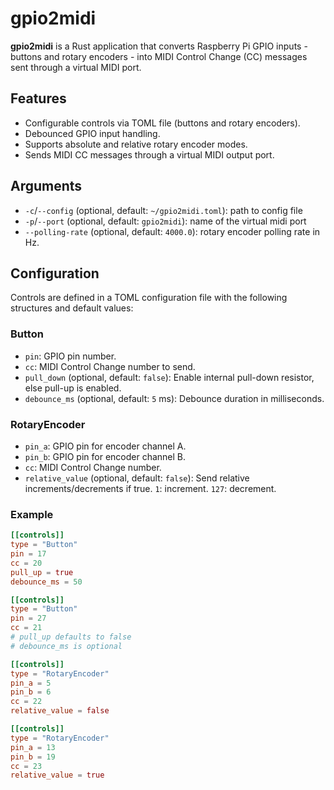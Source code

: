 # gpio2midi

**gpio2midi** is a Rust application that converts Raspberry Pi GPIO inputs - buttons and rotary encoders - into MIDI Control Change (CC) messages sent through a virtual MIDI port.


## Features

- Configurable controls via TOML file (buttons and rotary encoders).
- Debounced GPIO input handling.
- Supports absolute and relative rotary encoder modes.
- Sends MIDI CC messages through a virtual MIDI output port.


## Arguments
- `-c`/`--config` (optional, default: `~/gpio2midi.toml`): path to config file
- `-p`/`--port` (optional, default: `gpio2midi`): name of the virtual midi port 
- `--polling-rate` (optional, default: `4000.0`): rotary encoder polling rate in Hz.

## Configuration

Controls are defined in a TOML configuration file with the following structures and default values:

### Button

- `pin`: GPIO pin number.
- `cc`: MIDI Control Change number to send.
- `pull_down` (optional, default: `false`): Enable internal pull-down resistor, else pull-up is enabled.
- `debounce_ms` (optional, default: `5` ms): Debounce duration in milliseconds.

### RotaryEncoder

- `pin_a`: GPIO pin for encoder channel A.
- `pin_b`: GPIO pin for encoder channel B.
- `cc`: MIDI Control Change number.
- `relative_value` (optional, default: `false`): Send relative increments/decrements if true. `1`: increment. `127`: decrement.

### Example
```toml
[[controls]]
type = "Button"
pin = 17
cc = 20
pull_up = true
debounce_ms = 50

[[controls]]
type = "Button"
pin = 27
cc = 21
# pull_up defaults to false
# debounce_ms is optional

[[controls]]
type = "RotaryEncoder"
pin_a = 5
pin_b = 6
cc = 22
relative_value = false

[[controls]]
type = "RotaryEncoder"
pin_a = 13
pin_b = 19
cc = 23
relative_value = true
```

